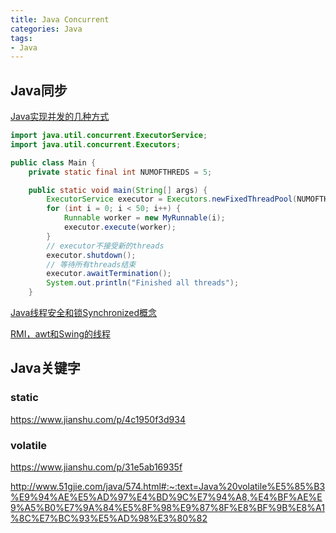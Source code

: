 ```yaml
---
title: Java Concurrent
categories: Java
tags:
- Java
---
```


## Java同步
[Java实现并发的几种方式](https://blog.csdn.net/qq_31027515/article/details/91347496)

```java
import java.util.concurrent.ExecutorService;
import java.util.concurrent.Executors;

public class Main {
    private static final int NUMOFTHREDS = 5;

    public static void main(String[] args) {
        ExecutorService executor = Executors.newFixedThreadPool(NUMOFTHREDS);
        for (int i = 0; i < 50; i++) {
            Runnable worker = new MyRunnable(i);
            executor.execute(worker);
        }
        // executor不接受新的threads
        executor.shutdown();
        // 等待所有threads结束
        executor.awaitTermination();
        System.out.println("Finished all threads");
    }
```

[Java线程安全和锁Synchronized概念](https://blog.51cto.com/14257804/2389436)

[RMI，awt和Swing的线程](https://cloud.tencent.com/developer/article/1083667)



## Java关键字
### static
<https://www.jianshu.com/p/4c1950f3d934>

### volatile
<https://www.jianshu.com/p/31e5ab16935f>

<http://www.51gjie.com/java/574.html#:~:text=Java%20volatile%E5%85%B3%E9%94%AE%E5%AD%97%E4%BD%9C%E7%94%A8,%E4%BF%AE%E9%A5%B0%E7%9A%84%E5%8F%98%E9%87%8F%E8%BF%9B%E8%A1%8C%E7%BC%93%E5%AD%98%E3%80%82>



